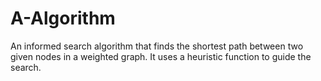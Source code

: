 # A-Algorithm
An informed search algorithm that finds the shortest path between two given nodes in a weighted graph. It uses a heuristic function to guide the search.
